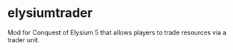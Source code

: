 # elysiumtrader
Mod for Conquest of Elysium 5 that allows players to trade resources via a trader unit.
